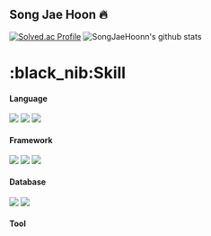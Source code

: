 ## Song Jae Hoon 🔥

[![Solved.ac Profile](http://mazassumnida.wtf/api/v2/generate_badge?boj=dlffpqms4)](https://solved.ac/dlffpqms4/)
![SongJaeHoonn's github stats](https://github-readme-stats.vercel.app/api?username=SongJaeHoonn&show_icons=true&theme=dracula)

<div><h1>:black_nib:Skill</h1></div>
<div>
  <h4>Language</h4>
  <img src="https://img.shields.io/badge/java-007396?style=for-the-badge&logo=java&logoColor=white"> 
  <img src="https://img.shields.io/badge/python-3776AB?style=for-the-badge&logo=python&logoColor=white">
  <img src="https://img.shields.io/badge/C-A8B9CC?style=for-the-badge&logo=C&logoColor=white">
  <br>
  <h4>Framework</h4>
  <img src="https://img.shields.io/badge/Spring-6DB33F?style=for-the-badge&logo=Spring&logoColor=white">
  <img src="https://img.shields.io/badge/Spring Boot-6DB33F?style=for-the-badge&logo=Spring Boot&logoColor=white">
  <img src="https://img.shields.io/badge/Spring Security-6DB33F?style=for-the-badge&logo=Spring Security&logoColor=white">
  <br>
  <h4>Database</h4>
  <img src="https://img.shields.io/badge/MySQL-4479A1?style=for-the-badge&logo=MySQL&logoColor=white">
  <img src="https://img.shields.io/badge/Oracle-F80000?style=for-the-badge&logo=Oracle&logoColor=white">
  <br>
  <h4>Tool</h4>
  
  
  
</div>
